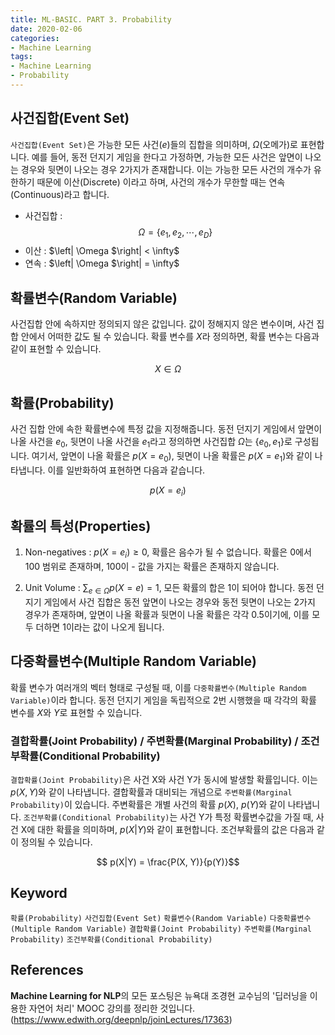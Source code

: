 ```yaml
---
title: ML-BASIC. PART 3. Probability
date: 2020-02-06
categories:
- Machine Learning
tags:
- Machine Learning
- Probability
---
```


## 사건집합(Event Set)
`사건집합(Event Set)`은 가능한 모든 사건$(e)$들의 집합을 의미하며, $\Omega$(오메가)로 표현합니다. 예를 들어, 동전 던지기 게임을 한다고 가정하면, 가능한 모든 사건은 앞면이 나오는 경우와 뒷면이 나오는 경우 2가지가 존재합니다. 이는 가능한 모든 사건의 개수가 유한하기 때문에 이산(Discrete) 이라고 하며, 사건의 개수가 무한할 때는 연속(Continuous)라고 합니다.
  * 사건집합 : $$\Omega = \{e_1, e_2, \cdots, e_D\}$$
  * 이산 : $\left| \Omega $\right| < \infty$
  * 연속 : $\left| \Omega $\right| = \infty$


## 확률변수(Random Variable)
사건집합 안에 속하지만 정의되지 않은 값입니다. 값이 정해지지 않은 변수이며, 사건 집합 안에서 어떠한 값도 될 수 있습니다. 확률 변수를 $X$라 정의하면, 확률 변수는 다음과 같이 표현할 수 있습니다. 

$$X \in \Omega$$

## 확률(Probability)
사건 집합 안에 속한 확률변수에 특정 값을 지정해줍니다. 동전 던지기 게임에서 앞면이 나올 사건을 $e_0$, 뒷면이 나올 사건을 $e_1$라고 정의하면 사건집합 $\Omega$는 $\{e_0, e_1\}$로 구성됩니다. 여기서, 앞면이 나올 확률은 $p(X = e_0)$, 뒷면이 나올 확률은 $p(X = e_1)$와 같이 나타냅니다. 이를 일반화하여 표현하면
다음과 같습니다.

$$ p(X = e_i) $$

## 확률의 특성(Properties)
1. Non-negatives : $p(X=e_i) \geq 0$, 확률은 음수가 될 수 없습니다. 확률은 0에서 100 범위로 존재하며, 100이 - 값을 가지는 확률은 존재하지 않습니다.
  
2. Unit Volume : $\sum_{e \in \Omega}p(X = e) = 1$, 모든 확률의 합은 1이 되어야 합니다. 동전 던지기 게임에서 사건 집합은 동전 앞면이 나오는 경우와 동전 뒷면이 나오는 2가지 경우가 존재하며, 앞면이 나올 확률과 뒷면이 나올 확률은 각각 0.5이기에, 이를 모두 더하면 1이라는 값이 나오게 됩니다.

## 다중확률변수(Multiple Random Variable)
확률 변수가 여러개의 벡터 형태로 구성될 때, 이를 `다중확률변수(Multiple Random Variable)`이라 합니다. 동전 던지기 게임을 독립적으로 2번 시행했을 때 각각의 확률 변수를 $X$와 $Y$로 표현할 수 있습니다. 

### 결합확률(Joint Probability) / 주변확률(Marginal Probability) / 조건부확률(Conditional Probability)
`결합확률(Joint Probability)`은 사건 X와 사건 Y가 동시에 발생할 확률입니다. 이는 $p(X, Y)$와 같이 나타냅니다. 결합확률과 대비되는 개념으로 `주변확률(Marginal Probability)`이 있습니다. 주변확률은 개별 사건의 확률 $p(X)$, $p(Y)$와 같이 나타냅니다. `조건부확률(Conditional Probability)`는 사건 Y가 특정 확률변수값을 가질 때, 사건 X에 대한 확률을 의미하며, $p(X|Y)$와 같이 표현합니다. 조건부확률의 값은 다음과 같이 정의될 수 있습니다.

$$ p(X|Y) = \frac{P(X, Y)}{p(Y)}$$

## Keyword
`확률(Probability)` `사건집합(Event Set)` `확률변수(Random Variable)` `다중확률변수(Multiple Random Variable)` `결합확률(Joint Probability)` `주변확률(Marginal Probability)` `조건부확률(Conditional Probability)`

## References
**Machine Learning for NLP**의 모든 포스팅은 뉴욕대 조경현 교수님의 '딥러닝을 이용한 자연어 처리' MOOC 강의를 정리한 것입니다. (https://www.edwith.org/deepnlp/joinLectures/17363)
